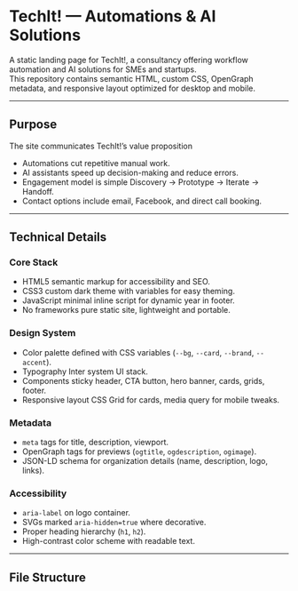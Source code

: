 # TechIt! — Automations & AI Solutions

A static landing page for TechIt!, a consultancy offering workflow automation and AI solutions for SMEs and startups.  
This repository contains semantic HTML, custom CSS, OpenGraph metadata, and responsive layout optimized for desktop and mobile.

---

## Purpose

The site communicates TechIt!’s value proposition

- Automations cut repetitive manual work.  
- AI assistants speed up decision-making and reduce errors.  
- Engagement model is simple Discovery → Prototype → Iterate → Handoff.  
- Contact options include email, Facebook, and direct call booking.

---

## Technical Details

### Core Stack
- HTML5 semantic markup for accessibility and SEO.  
- CSS3 custom dark theme with variables for easy theming.  
- JavaScript minimal inline script for dynamic year in footer.  
- No frameworks pure static site, lightweight and portable.

### Design System
- Color palette defined with CSS variables (`--bg`, `--card`, `--brand`, `--accent`).  
- Typography Inter  system UI stack.  
- Components sticky header, CTA button, hero banner, cards, grids, footer.  
- Responsive layout CSS Grid for cards, media query for mobile tweaks.  

### Metadata
- `meta` tags for title, description, viewport.  
- OpenGraph tags for previews (`ogtitle`, `ogdescription`, `ogimage`).  
- JSON-LD schema for organization details (name, description, logo, links).  

### Accessibility
- `aria-label` on logo container.  
- SVGs marked `aria-hidden=true` where decorative.  
- Proper heading hierarchy (`h1`, `h2`).  
- High-contrast color scheme with readable text.  

---

## File Structure

